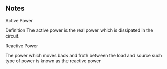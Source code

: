## Notes

Active Power	

Definition	The active power is the real power which is dissipated in the circuit.	

Reactive Power

The power which moves back and froth between the load and source such type of power is known as the reactive power
